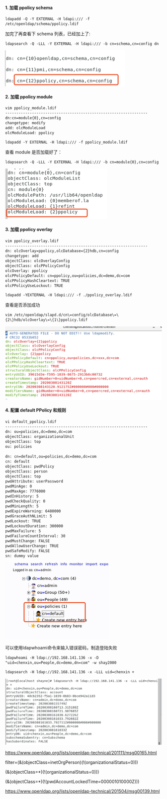 #### 1. 加载 ppolicy schema

```
ldapadd -Q -Y EXTERNAL -H ldapi:/// -f /etc/openldap/schema/ppolicy.ldif
```

加完了再查看下 schema 列表，已经加上了:

```
ldapsearch -Q -LLL -Y EXTERNAL -H ldapi:/// -b cn=schema,cn=config dn
```

<img src="https://raw.githubusercontent.com/ShayneChenGit/ImageHosting/master/img/image-20200420231729777.png" alt="image-20200420231729777" style="zoom:50%;" />

#### 2. 加载 ppolicy module

```
vim ppolicy_module.ldif
----------------------------------------------------------------
dn:cn=module{0},cn=config
changetype: modify
add: olcModuleLoad
olcModuleLoad: ppolicy
```

```
ldapadd -Y EXTERNAL -H ldapi:/// -f ppolicy_module.ldif
```

查看 module 是否加载好了：

```
ldapsearch -Q -LLL -Y EXTERNAL -H ldapi:/// -b cn=module{0},cn=config
```

<img src="https://raw.githubusercontent.com/ShayneChenGit/ImageHosting/master/img/image-20200420231833931.png" alt="image-20200420231833931" style="zoom:50%;" />

#### 3. 加载 ppolicy overlay

```
vim ppolicy_overlay.ldif
----------------------------------------------------------------
dn: olcOverlay=ppolicy,olcDatabase={2}hdb,cn=config
changetype: add
objectClass: olcOverlayConfig
objectClass: olcPPolicyConfig
olcOverlay: ppolicy
olcPPolicyDefault: cn=ppolicy,ou=policies,dc=demo,dc=com
olcPPolicyHashCleartext: TRUE
olcPPolicyUseLockout: TRUE
```

```
ldapadd -YEXTERNAL -H ldapi:/// -f ./ppolicy_overlay.ldif
```

查看是否添加成功

```
vim /etc/openldap/slapd.d/cn\=config/olcDatabase\=\{2\}hdb/olcOverlay\=\{1\}ppolicy.ldif
```

<img src="https://raw.githubusercontent.com/ShayneChenGit/ImageHosting/master/img/image-20200420231951742.png" alt="image-20200420231951742" style="zoom:50%;" />

#### 4. 配置 default PPolicy 和规则

```
vi default_ppolicy.ldif
----------------------------------------------------------------
dn: ou=policies,dc=demo,dc=com
objectClass: organizationalUnit
objectClass: top
ou: policies

dn: cn=default,ou=policies,dc=demo,dc=com
cn: default
objectClass: pwdPolicy
objectClass: person
objectClass: top
pwdAttribute: userPassword
pwdMinAge: 0
pwdMaxAge: 7776000
pwdInHistory: 5
pwdCheckQuality: 0
pwdMinLength: 5
pwdExpireWarning: 6480000
pwdGraceAuthNLimit: 5
pwdLockout: TRUE
pwdLockoutDuration: 300000
pwdMaxFailure: 5
pwdFailureCountInterval: 30
pwdMustChange: FALSE
pwdAllowUserChange: TRUE
pwdSafeModify: FALSE
sn: dummy value
```

<img src="https://raw.githubusercontent.com/ShayneChenGit/ImageHosting/master/img/image-20200420232036959.png" alt="image-20200420232036959" style="zoom:50%;" />

可以使用ldapwhoami命令来输入错误密码，制造登陆失败

```
ldapwhoami -H ldap://192.168.141.136 -x -D "uid=chenxin,ou=People,dc=demo,dn=com" -w shay2000
```

```
ldapsearch -H ldap://192.168.141.136 -x -LLL uid=chenxin +
```

![image-20200420232120892](https://raw.githubusercontent.com/ShayneChenGit/ImageHosting/master/img/image-20200420232120892.png)

https://www.openldap.org/lists/openldap-technical/201111/msg00165.html

filter=(&(objectClass=inetOrgPerson)(!(organizationalStatus=0)))

(&(objectClass=*)(!(organizationalStatus=0))) 

(&(objectClass=*)(!(pwdAccountLockedTime=000001010000Z)))

 https://www.openldap.org/lists/openldap-technical/201504/msg00139.html